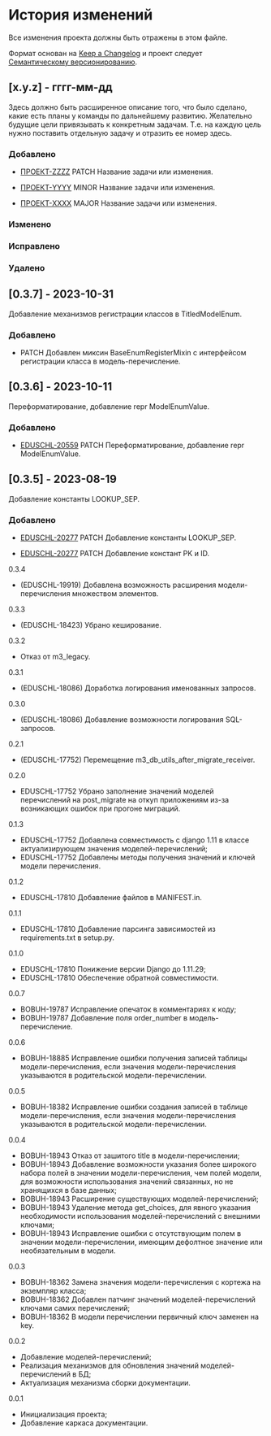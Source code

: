 # История изменений
Все изменения проекта должны быть отражены в этом файле.

Формат основан на [Keep a Changelog](http://keepachangelog.com/)
и проект следует [Семантическому версионированию](http://semver.org/).

## [x.y.z] - гггг-мм-дд
 
Здесь должно быть расширенное описание того, что было сделано, какие есть планы у команды по дальнейшему развитию. 
Желательно будущие цели привязывать к конкретным задачам. Т.е. на каждую цель нужно поставить отдельную задачу и 
отразить ее номер здесь.
 
### Добавлено

- [ПРОЕКТ-ZZZZ](https://jira.bars.group/browse/ПРОЕКТ-ZZZZ)
  PATCH Название задачи или изменения.

- [ПРОЕКТ-YYYY](https://jira.bars.group/browse/ПРОЕКТ-YYYY)
  MINOR Название задачи или изменения.

- [ПРОЕКТ-XXXX](https://jira.bars.group/browse/ПРОЕКТ-XXXX)
  MAJOR Название задачи или изменения.
 
### Изменено
 
### Исправлено

### Удалено


## [0.3.7] - 2023-10-31
 
Добавление механизмов регистрации классов в TitledModelEnum.
 
### Добавлено

- PATCH Добавлен миксин BaseEnumRegisterMixin с интерфейсом регистрации класса в модель-перечисление.


## [0.3.6] - 2023-10-11
 
Переформатирование, добавление repr ModelEnumValue.
 
### Добавлено

- [EDUSCHL-20559](https://jira.bars.group/browse/EDUSCHL-20559)
  PATCH Переформатирование, добавление repr ModelEnumValue.


## [0.3.5] - 2023-08-19
 
Добавление константы LOOKUP_SEP.
 
### Добавлено
- [EDUSCHL-20277](https://jira.bars.group/browse/EDUSCHL-20277)
  PATCH Добавление константы LOOKUP_SEP.

- [EDUSCHL-20277](https://jira.bars.group/browse/EDUSCHL-20277)
  PATCH Добавление констант PK и ID.


0.3.4

* (EDUSCHL-19919) Добавлена возможность расширения модели-перечисления множеством элементов.

0.3.3

* (EDUSCHL-18423) Убрано кеширование.

0.3.2

* Отказ от m3_legacy.

0.3.1

* (EDUSCHL-18086) Доработка логирования именованных запросов.

0.3.0

* (EDUSCHL-18086) Добавление возможности логирования SQL-запросов.

0.2.1

* (EDUSCHL-17752) Перемещение m3_db_utils_after_migrate_receiver.

0.2.0

* EDUSCHL-17752 Убрано заполнение значений моделей перечислений на post_migrate на откуп приложениям из-за возникающих ошибок при прогоне миграций.

0.1.3

* EDUSCHL-17752 Добавлена совместимость с django 1.11 в классе актуализирующем значения моделей-перечислений;
* EDUSCHL-17752 Добавлены методы получения значений и ключей модели перечисления.

0.1.2

* EDUSCHL-17810 Добавление файлов в MANIFEST.in.

0.1.1

* EDUSCHL-17810 Добавление парсинга зависимостей из requirements.txt в setup.py.

0.1.0

* EDUSCHL-17810 Понижение версии Django до 1.11.29;
* EDUSCHL-17810 Обеспечение обратной совместимости.

0.0.7

* BOBUH-19787 Исправление опечаток в комментариях к коду;
* BOBUH-19787 Добавление поля order_number в модель-перечисление.

0.0.6

* BOBUH-18885 Исправление ошибки получения записей таблицы модели-перечисления, если значения модели-перечисления указываются в родительской модели-перечислении.

0.0.5

* BOBUH-18382 Исправление ошибки создания записей в таблице модели-перечисления, если значения модели-перечисления указываются в родительской модели-перечислении.

0.0.4

* BOBUH-18943 Отказ от зашитого title в модели-перечислении;
* BOBUH-18943 Добавление возможности указания более широкого набора полей в значении модели-перечисления, чем полей модели, для возможности использования значений связанных, но не хранящихся в базе данных;
* BOBUH-18943 Расширение существующих моделей-перечислений;
* BOBUH-18943 Удаление метода get_choices, для явного указания необходимости использования моделей-перечислений с внешними ключами;
* BOBUH-18943 Исправление ошибки с отсутствующим полем в значении модели-перечислении, имеющим дефолтное значение или необязательным в модели.

0.0.3

* BOBUH-18362 Замена значения модели-перечисления с кортежа на экземпляр класса; 
* BOBUH-18362 Добавлен патчинг значений моделей-перечислений ключами самих перечислений; 
* BOBUH-18362 В модели перечислении первичный ключ заменен на key.

0.0.2

* Добавление моделей-перечислений;
* Реализация механизмов для обновления значений моделей-перечислений в БД;
* Актуализация механизма сборки документации.

0.0.1

* Инициализация проекта;
* Добавление каркаса документации.
